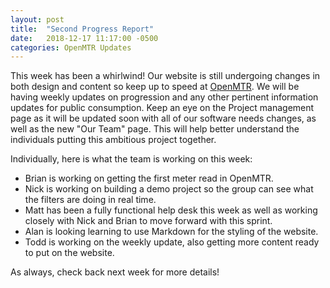 ```yaml
---
layout: post
title:  "Second Progress Report"
date:   2018-12-17 11:17:00 -0500
categories: OpenMTR Updates
---
```

This week has been a whirlwind!  Our website is still undergoing changes in both design and content so keep up to speed at [OpenMTR](https://openmtr.github.io/).  We will be having weekly updates on progression and any other pertinent information updates for public consumption.  Keep an eye on the Project management page as it will be updated soon with all of our software needs changes, as well as the new "Our Team" page.  This will help better understand the individuals putting this ambitious project together.

Individually, here is what the team is working on this week:
- Brian is working on getting the first meter read in OpenMTR.  
- Nick is working on building a demo project so the group can see what the filters are doing in real time.  
- Matt has been a fully functional help desk this week as well as working closely with Nick and Brian to move forward with this sprint.  
- Alan is looking learning to use Markdown for the styling of the website.  
- Todd is working on the weekly update, also getting more content ready to put on the website.

As always, check back next week for more details!
